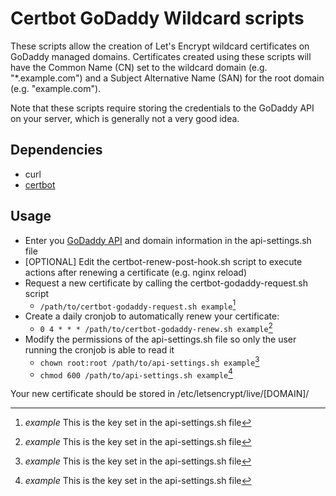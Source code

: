 # Certbot GoDaddy Wildcard scripts

These scripts allow the creation of Let's Encrypt wildcard certificates on GoDaddy managed domains. Certificates created using these scripts will have the Common Name (CN) set to the wildcard domain (e.g. "*.example.com") and a Subject Alternative Name (SAN) for the root domain (e.g. "example.com").

Note that these scripts require storing the credentials to the GoDaddy API on your server, which is generally not a very good idea.

## Dependencies
- curl
- [certbot](https://certbot.eff.org/)

## Usage
- Enter you [GoDaddy API](https://developer.godaddy.com/keys) and domain information in the api-settings.sh file
- [OPTIONAL] Edit the certbot-renew-post-hook.sh script to execute actions after renewing a certificate (e.g. nginx reload)
- Request a new certificate by calling the certbot-godaddy-request.sh script
	- ```/path/to/certbot-godaddy-request.sh example```[^1]
- Create a daily cronjob to automatically renew your certificate:
	- ```0 4 * * * /path/to/certbot-godaddy-renew.sh example```[^1]
- Modify the permissions of the api-settings.sh file so only the user running the cronjob is able to read it
	- ```chown root:root /path/to/api-settings.sh example```[^1]
	- ```chmod 600 /path/to/api-settings.sh example```[^1]


Your new certificate should be stored in /etc/letsencrypt/live/[DOMAIN]/

[^1]: _example_ This is the key set in the api-settings.sh file

